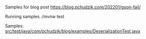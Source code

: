 Samples for blog post
https://blog.pchudzik.com/202201/gson-fail/

Running samples
./mvnw test

Samples:
[src/test/java/com/pchudzik/blog/examples/DeserializationTest.java](src/test/java/com/pchudzik/blog/examples/DeserializationTest.java)

